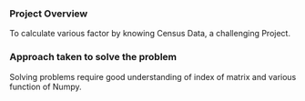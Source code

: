 ### Project Overview

 To calculate various factor by knowing Census Data, a challenging Project.


### Approach taken to solve the problem

 Solving problems require good understanding of index of matrix and various function of Numpy.



